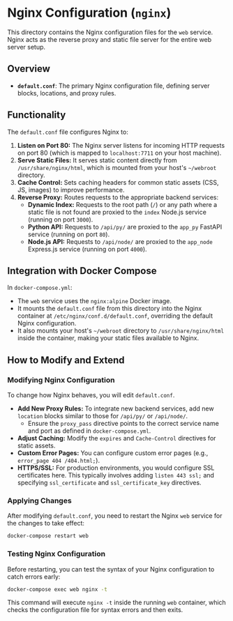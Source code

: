 # Nginx Configuration (`nginx`)

This directory contains the Nginx configuration files for the `web` service. Nginx acts as the reverse proxy and static file server for the entire web server setup.

## Overview

*   **`default.conf`**: The primary Nginx configuration file, defining server blocks, locations, and proxy rules.

## Functionality

The `default.conf` file configures Nginx to:

1.  **Listen on Port 80:** The Nginx server listens for incoming HTTP requests on port 80 (which is mapped to `localhost:7711` on your host machine).
2.  **Serve Static Files:** It serves static content directly from `/usr/share/nginx/html`, which is mounted from your host's `~/webroot` directory.
3.  **Cache Control:** Sets caching headers for common static assets (CSS, JS, images) to improve performance.
4.  **Reverse Proxy:** Routes requests to the appropriate backend services:
    *   **Dynamic Index:** Requests to the root path (`/`) or any path where a static file is not found are proxied to the `index` Node.js service (running on port `3000`).
    *   **Python API:** Requests to `/api/py/` are proxied to the `app_py` FastAPI service (running on port `80`).
    *   **Node.js API:** Requests to `/api/node/` are proxied to the `app_node` Express.js service (running on port `4000`).

## Integration with Docker Compose

In `docker-compose.yml`:

*   The `web` service uses the `nginx:alpine` Docker image.
*   It mounts the `default.conf` file from this directory into the Nginx container at `/etc/nginx/conf.d/default.conf`, overriding the default Nginx configuration.
*   It also mounts your host's `~/webroot` directory to `/usr/share/nginx/html` inside the container, making your static files available to Nginx.

## How to Modify and Extend

### Modifying Nginx Configuration

To change how Nginx behaves, you will edit `default.conf`.

*   **Add New Proxy Rules:** To integrate new backend services, add new `location` blocks similar to those for `/api/py/` or `/api/node/`.
    *   Ensure the `proxy_pass` directive points to the correct service name and port as defined in `docker-compose.yml`.
*   **Adjust Caching:** Modify the `expires` and `Cache-Control` directives for static assets.
*   **Custom Error Pages:** You can configure custom error pages (e.g., `error_page 404 /404.html;`).
*   **HTTPS/SSL:** For production environments, you would configure SSL certificates here. This typically involves adding `listen 443 ssl;` and specifying `ssl_certificate` and `ssl_certificate_key` directives.

### Applying Changes

After modifying `default.conf`, you need to restart the Nginx `web` service for the changes to take effect:

```bash
docker-compose restart web
```

### Testing Nginx Configuration

Before restarting, you can test the syntax of your Nginx configuration to catch errors early:

```bash
docker-compose exec web nginx -t
```

This command will execute `nginx -t` inside the running `web` container, which checks the configuration file for syntax errors and then exits.
